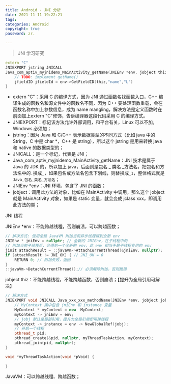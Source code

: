 ```yaml
---
title: Android - JNI 分析
date: 2021-11-11 19:22:21
tags:
categories: Android
copyright: true
password: zr.

---
```




> JNI 学习研究
>

<!--more-->



``` cpp
extern "C" 
JNIEXPORT jstring JNICALL
Java_com_aptiv_myjnidemo_MainActivity_getName(JNIEnv *env, jobject thiz) {
    // TODO: implement getName()
    jfieldID jfieldId = env->GetFieldID(thiz,"name","L")
}
```



- extern "C"：采用 C 的编译方式，因为 JNI 通过函数名找函数入口，C++ 编译生成的函数名和源文件中的函数名不同，因为 C++ 要处理函数重载，会在函数名称中加上参数信息，成为 name mangling，解决方法是定义函数时在前面加上extern "C"修饰，告诉编译器这段代码采用 C 的编译方式。
- JNIEXPORT：标记该方法允许外部调用，和平台有关，Linux 可以不加，Windows 必须加；
- jstring：因为 Java 和 C/C++ 表示数据类型的不同方式（比如 java 中的 String，C 中是 char *，C++ 是 string），所以这个 jstring 是用来转换 java 和 native 的数据类型的；
- JNICALL：是一个标记，代表是 JNI；
- Java_com_aptiv_myjnidemo_MainActivity_getName：JNI 技术是属于 Java 的 JDK 的，所以加上 java，后面则是包名 _ 类名 _方法名，把包名和方法名中的`.`换成`_`，如果包名或方法名包含下划线，则替换成`_1`，整体格式就是 `Java_包名_类名_方法名`；
- JNIEnv *env：JNI 环境，包含了 JNI 的函数；
- jobject：调用此方法的对象，比如在 MainActivity 中调用，那么这个 jobject 就是 MainActivity 对象，如果是 static 变量，就会变成 jclass xxx，即调用此方法的类； 





JNI 线程

JNIEnv *env：不能跨越线程，否则崩溃，可以跨越函数；

``` cpp
// 解决方式: 使用全局 JavaVM 附加当前异步线程得到全新 env
JNIEnv * jniEnv = nullptr; // 全新的 JNIEnv，在子线程中的
// 附加当前子线程后，会得到一个全新的 env，此 env 相当于是子线程专用的 env
jinit attachResult = ::javaVm->AttachCurrentThread(&jniEnv, nullptr);
if (attachResult != JNI_OK) { // JNI_OK = 0
    RETURN 0; // 附加失败，返回
}
::javaVm->DetachCurrentThread();// 必须解除附加，否则报错
```



jobject thiz：不能跨越线程，不能跨越函数，否则崩溃；【提升为全局引用可解决】

``` cpp
// 解决方式
JNIEXPORT void JNICALL Java_xxx_xxx_methodName(JNIEnv *env, jobject jobj){
    // MyContext 类中包含 jniEnv 和 instance 变量
    MyContext * myContext = new  MyContext; 
	myContext -> jniEnv = env;
    // jobj 默认是局部引用，提升为全局引用即可跨线程
	myContext -> instance = env -> NewGlobalRef(jobj);
    // 开启一个线程
    pthread_t pid;
    pthread_create(&pid, nullptr, myThreadTaskAction, myContext);
    pthread_join(pid, nullptr);
}

void *myThreadTaskAction(void *pVoid) {
    
}

```



JavaVM：可以跨越线程、跨越函数；
